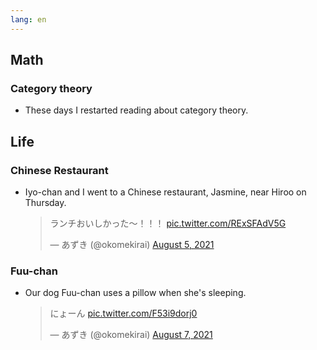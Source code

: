 ```yaml
---
lang: en
---
```


## Math

### Category theory

- These days I restarted reading about category theory.

## Life

### Chinese Restaurant

- Iyo-chan and I went to a Chinese restaurant, Jasmine, near Hiroo on Thursday.

  <blockquote class="twitter-tweet"><p lang="ja" dir="ltr">ランチおいしかった〜！！！ <a href="https://t.co/RExSFAdV5G">pic.twitter.com/RExSFAdV5G</a></p>&mdash; あずき (@okomekirai) <a href="https://twitter.com/okomekirai/status/1423148087921442817?ref_src=twsrc%5Etfw">August 5, 2021</a></blockquote> <script async src="https://platform.twitter.com/widgets.js" charset="utf-8"></script>

### Fuu-chan

- Our dog Fuu-chan uses a pillow when she's sleeping.

  <blockquote class="twitter-tweet"><p lang="ja" dir="ltr">にょーん <a href="https://t.co/F53i9dorj0">pic.twitter.com/F53i9dorj0</a></p>&mdash; あずき (@okomekirai) <a href="https://twitter.com/okomekirai/status/1423950791069495304?ref_src=twsrc%5Etfw">August 7, 2021</a></blockquote> <script async src="https://platform.twitter.com/widgets.js" charset="utf-8"></script>
